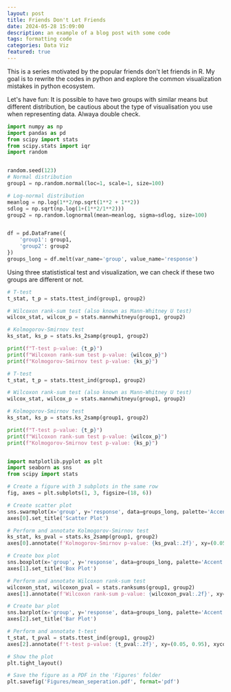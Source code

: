 ```yaml
---
layout: post
title: Friends Don't Let Friends 
date: 2024-05-28 15:09:00
description: an example of a blog post with some code
tags: formatting code
categories: Data Viz
featured: true
---
```


This is a series motivated by the popular friends don't let friends in R.
My goal is to rewrite the codes in python and explore the common visualization mistakes in python ecosystem.

Let's have fun:
It is possible to have two groups with similar means but different distribution, be cautious about the type of visualisation you use when representing data.
Alwaya double check.


```python
import numpy as np
import pandas as pd
from scipy import stats
from scipy.stats import iqr
import random


random.seed(123)
# Normal distribution
group1 = np.random.normal(loc=1, scale=1, size=100)

# Log-normal distribution
meanlog = np.log(1**2/np.sqrt(1**2 + 1**2))
sdlog = np.sqrt(np.log(1+(1**2/1**2)))
group2 = np.random.lognormal(mean=meanlog, sigma=sdlog, size=100)


df = pd.DataFrame({
    'group1': group1,
    'group2': group2
})
groups_long = df.melt(var_name='group', value_name='response')

```
Using three statististical test and visualization, we can check if these two groups are different or not.

```python
# T-test
t_stat, t_p = stats.ttest_ind(group1, group2)

# Wilcoxon rank-sum test (also known as Mann-Whitney U test)
wilcox_stat, wilcox_p = stats.mannwhitneyu(group1, group2)

# Kolmogorov-Smirnov test
ks_stat, ks_p = stats.ks_2samp(group1, group2)

print(f"T-test p-value: {t_p}")
print(f"Wilcoxon rank-sum test p-value: {wilcox_p}")
print(f"Kolmogorov-Smirnov test p-value: {ks_p}")

# T-test
t_stat, t_p = stats.ttest_ind(group1, group2)

# Wilcoxon rank-sum test (also known as Mann-Whitney U test)
wilcox_stat, wilcox_p = stats.mannwhitneyu(group1, group2)

# Kolmogorov-Smirnov test
ks_stat, ks_p = stats.ks_2samp(group1, group2)

print(f"T-test p-value: {t_p}")
print(f"Wilcoxon rank-sum test p-value: {wilcox_p}")
print(f"Kolmogorov-Smirnov test p-value: {ks_p}")


import matplotlib.pyplot as plt
import seaborn as sns
from scipy import stats

# Create a figure with 3 subplots in the same row
fig, axes = plt.subplots(1, 3, figsize=(18, 6))

# Create scatter plot
sns.swarmplot(x='group', y='response', data=groups_long, palette='Accent', ax=axes[0])
axes[0].set_title('Scatter Plot')

# Perform and annotate Kolmogorov-Smirnov test
ks_stat, ks_pval = stats.ks_2samp(group1, group2)
axes[0].annotate(f'Kolmogorov-Smirnov p-value: {ks_pval:.2f}', xy=(0.05, 0.95), xycoords='axes fraction')

# Create box plot
sns.boxplot(x='group', y='response', data=groups_long, palette='Accent', ax=axes[1])
axes[1].set_title('Box Plot')

# Perform and annotate Wilcoxon rank-sum test
wilcoxon_stat, wilcoxon_pval = stats.ranksums(group1, group2)
axes[1].annotate(f'Wilcoxon rank-sum p-value: {wilcoxon_pval:.2f}', xy=(0.05, 0.95), xycoords='axes fraction')

# Create bar plot
sns.barplot(x='group', y='response', data=groups_long, palette='Accent', ax=axes[2])
axes[2].set_title('Bar Plot')

# Perform and annotate t-test
t_stat, t_pval = stats.ttest_ind(group1, group2)
axes[2].annotate(f't-test p-value: {t_pval:.2f}', xy=(0.05, 0.95), xycoords='axes fraction')

# Show the plot
plt.tight_layout()

# Save the figure as a PDF in the 'Figures' folder
plt.savefig('Figures/mean_seperation.pdf', format='pdf')
```
